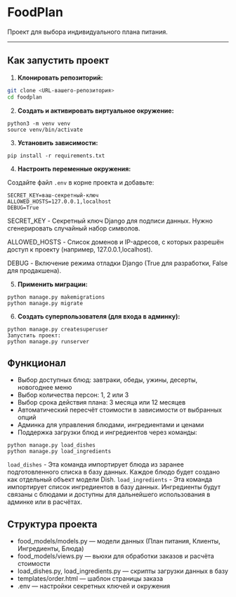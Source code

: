 # FoodPlan

Проект для выбора индивидуального плана питания.

---

## Как запустить проект

1. **Клонировать репозиторий:**

```bash
git clone <URL-вашего-репозитория>
cd foodplan
```
2. **Создать и активировать виртуальное окружение:**
```
python3 -m venv venv
source venv/bin/activate
```

3. **Установить зависимости:**
```
pip install -r requirements.txt
```
4. **Настроить переменные окружения:**

Создайте файл `.env` в корне проекта и добавьте:
```
SECRET_KEY=ваш-секретный-ключ
ALLOWED_HOSTS=127.0.0.1,localhost
DEBUG=True
```
SECRET_KEY - Секретный ключ Django для подписи данных. Нужно сгенерировать случайный набор символов.

ALLOWED_HOSTS	- Список доменов и IP-адресов, с которых разрешён доступ к проекту (например, 127.0.0.1,localhost).

DEBUG	- Включение режима отладки Django (True для разработки, False для продакшена).

5. **Применить миграции:**
```
python manage.py makemigrations
python manage.py migrate
```

6. **Создать суперпользователя (для входа в админку):**
```
python manage.py createsuperuser
Запустить проект:
python manage.py runserver
```
## Функционал

- Выбор доступных блюд: завтраки, обеды, ужины, десерты, новогоднее меню
- Выбор количества персон: 1, 2 или 3
- Выбор срока действия плана: 3 месяца или 12 месяцев
- Автоматический пересчёт стоимости в зависимости от выбранных опций
- Админка для управления блюдами, ингредиентами и ценами
- Поддержка загрузки блюд и ингредиентов через команды:
```
python manage.py load_dishes
python manage.py load_ingredients
```
`load_dishes` - Эта команда импортирует блюда из заранее подготовленного списка в базу данных.
Каждое блюдо будет создано как отдельный объект модели Dish.
`load_ingredients` - Эта команда импортирует список ингредиентов в базу данных.
Ингредиенты будут связаны с блюдами и доступны для дальнейшего использования в админке или в расчётах.

## Структура проекта

- food_models/models.py — модели данных (План питания, Клиенты, Ингредиенты, Блюда)
- food_models/views.py — вьюхи для обработки заказов и расчёта стоимости
- load_dishes.py, load_ingredients.py — скрипты загрузки данных в базу
- templates/order.html — шаблон страницы заказа
- .env — настройки секретных ключей и окружения
